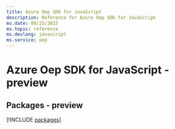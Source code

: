 ```yaml
---
title: Azure Oep SDK for JavaScript
description: Reference for Azure Oep SDK for JavaScript
ms.date: 09/25/2025
ms.topic: reference
ms.devlang: javascript
ms.service: oep
---
```

# Azure Oep SDK for JavaScript - preview
## Packages - preview
[!INCLUDE [packages](oep-index.md)]